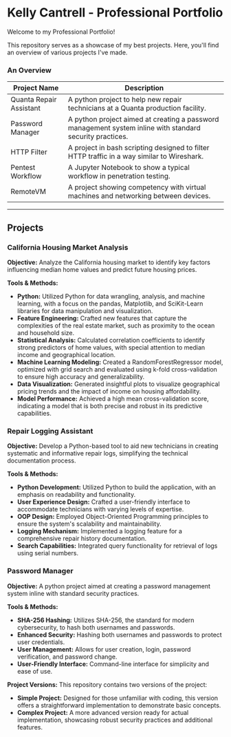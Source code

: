 # Kelly Cantrell - Professional Portfolio
Welcome to my Professional Portfolio! 

This repository serves as a showcase of my best projects. Here, you'll find an overview of various projects I've made.

### An Overview

| Project Name | Description |
|-----------|-------------|
| Quanta Repair Assistant   | A python project to help new repair technicians at a Quanta production facility.   |
| Password Manager  | A python project aimed at creating a password management system inline with standard security practices.   |
| HTTP Filter  | A project in bash scripting designed to filter HTTP traffic in a way similar to Wireshark.   |
| Pentest Workflow  | A Jupyter Notebook to show a typical workflow in penetration testing.   |
| RemoteVM  | A project showing competency with virtual machines and networking between devices.   |

---
## Projects 
### California Housing Market Analysis

**Objective:** Analyze the California housing market to identify key factors influencing median home values and predict future housing prices.

**Tools & Methods:**

- **Python:** Utilized Python for data wrangling, analysis, and machine learning, with a focus on the pandas, Matplotlib, and SciKit-Learn libraries for data manipulation and visualization.
- **Feature Engineering:** Crafted new features that capture the complexities of the real estate market, such as proximity to the ocean and household size.
- **Statistical Analysis:** Calculated correlation coefficients to identify strong predictors of home values, with special attention to median income and geographical location.
- **Machine Learning Modeling:** Created a RandomForestRegressor model, optimized with grid search and evaluated using k-fold cross-validation to ensure high accuracy and generalizability.
- **Data Visualization:** Generated insightful plots to visualize geographical pricing trends and the impact of income on housing affordability.
- **Model Performance:** Achieved a high mean cross-validation score, indicating a model that is both precise and robust in its predictive capabilities.

### Repair Logging Assistant

**Objective:** Develop a Python-based tool to aid new technicians in creating systematic and informative repair logs, simplifying the technical documentation process.

**Tools & Methods:**

- **Python Development:** Utilized Python to build the application, with an emphasis on readability and functionality.
- **User Experience Design:** Crafted a user-friendly interface to accommodate technicians with varying levels of expertise.
- **OOP Design:** Employed Object-Oriented Programming principles to ensure the system's scalability and maintainability.
- **Logging Mechanism:** Implemented a logging feature for a comprehensive repair history documentation.
- **Search Capabilities:** Integrated query functionality for retrieval of logs using serial numbers.

### Password Manager 
**Objective:** A python project aimed at creating a password management system inline with standard security practices.

**Tools & Methods:**

  - **SHA-256 Hashing:** Utilizes SHA-256, the standard for modern cybersecurity, to hash both usernames and passwords.
  - **Enhanced Security:** Hashing both usernames and passwords to protect user credentials.
  - **User Management:** Allows for user creation, login, password verification, and password change.
  - **User-Friendly Interface:** Command-line interface for simplicity and ease of use.

**Project Versions:** This repository contains two versions of the project:

  - **Simple Project:** Designed for those unfamiliar with coding, this version offers a straightforward implementation to demonstrate basic concepts.
  - **Complex Project:** A more advanced version ready for actual implementation, showcasing robust security practices and additional features.
